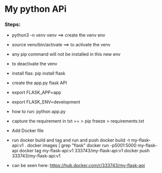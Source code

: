 # My python APi

### Steps:
* python3 -n venv venv ==> create the venv env
* source venv/bin/activate ==> to activate the venv
* any pip command will not be installed in this new env
* to deactivate the venv
* install flas: pip install flask

* create the app.py flask API

* export FLASK_APP=app
* export FLASK_ENV=development 

* how to run: python app.py

* capture the requirement in txt == > pip freeze > requirements.txt

* Add Docker file

* run docker build and tag and run and push
docker build -t my-flask-api:v1 .
docker images | grep "flask"
docker run -p5001:5000 my-flask-api 
docker tag my-flask-api:v1  333743/my-flask-api:v1
docker push 333743/my-flask-api:v1

* can be seen here: https://hub.docker.com/r/333743/my-flask-api
